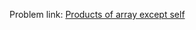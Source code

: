 Problem link: [Products of array except self](https://neetcode.io/problems/products-of-array-discluding-self?list=neetcode250)